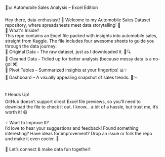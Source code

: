 🚗📊 Automobile Sales Analysis – Excel Edition <br>
<br>Hey there, data enthusiast! 👋 Welcome to my Automobile Sales Dataset repository, where spreadsheets meet data storytelling! 🚀
<br>
📂 What's Inside?<br>
This repo contains an Excel file packed with insights into automobile sales, straight from Kaggle. The file includes four awesome sheets to guide you through the data journey:
<br>
🔹 Original Data – The raw dataset, just as I downloaded it. 🚗🔍<br>
🔹 Cleaned Data – Tidied up for better analysis (because messy data is a no-go! ❌)<br>
🔹 Pivot Tables – Summarized insights at your fingertips! 📊✨<br>
🔹 Dashboard – A visually appealing snapshot of sales trends. 🎨📉<br><br>

❗ Heads Up!<br>
GitHub doesn’t support direct Excel file previews, so you’ll need to download the file to check it out. I know… a bit of a hassle, but trust me, it’s worth it! 😄<br>
<br>
💡 Want to Improve It?<br>
I’d love to hear your suggestions and feedback! Found something interesting? Have ideas for improvement? Drop an issue or fork the repo and make it even cooler. 🚀<br>
<br>
📩 Let’s connect & make data fun together!<br>
